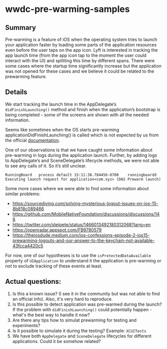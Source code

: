 # wwdc-pre-warming-samples

## Summary
Pre-warming is a feature of iOS when the operating system tries to launch your application faster by loading some parts of the application resources even before the user taps on the app icon. Lyft is interested in tracking the app launch time (from the app icon tap to the moment the user could interact with the UI) and splitting this time by different spans.
There were some cases where the startup time significantly increase but the application was not opened for these cases and we believe it could be related to the prewarming feature.

## Details
We start tracking the launch time in the AppDelegate’s `didFinishLaunching()` method and finish when the application’s bootstrap is being completed - some of the screens are shown with all the needed information. 

Seems like sometimes when the OS starts pre-warming applicationDidFinishLaunching() is called which is not expected by us from the official [documentation](https://developer.apple.com/documentation/uikit/app_and_environment/responding_to_the_launch_of_your_app/about_the_app_launch_sequence?language=objc#3894431).

One of our observations is that we have caught some information about pre-warming in logs during the application launch.
Further, by adding logs to AppDelegate’s and SceneDelegate’s lifecycle methods, we were not able to see any calls of it. So it’s still unclear.

`RunningBoard	process	default	15:11:38.784456-0700	runningboardd	Executing launch request for application<com.xyz> (DAS Prewarm launch)`

Some more cases where we were able to find some information about similar problems:
- https://sourcediving.com/solving-mysterious-logout-issues-on-ios-15-8b818c089466
- https://github.com/MobileNativeFoundation/discussions/discussions/146
- https://twitter.com/steipete/status/1466013492180312068?lang=en
- https://openradar.appspot.com/FB9780579
- https://theiosdude.medium.com/ios-confessions-episode-2-ios15-prewarming-logouts-and-our-answer-to-the-keychain-not-available-43fcca4420c5

For now, one of our hypotheses is to use the `isProtectedDataAvailable` property of `UIApplication` to understand it the application is pre-warming or not to exclude tracking of these events at least.

## Actual questions:
1. Is this a known issue? (I see it in the community but was not able to find an official info). Also, it's very hard to reproduce.
2. Is this possible to detect application was pre-warmed during the launch? If the problem with `didFinishLaunching()` could potentially happen - what's the best way to handle it now?
3. Are there any tips how to simulat prewarming for testing and experiments?
4. Is it possible to simulate it during the testing? Example: `XCUITests`
5. We have both `AppDelegate` and `SceneDelegate` lifecycles for different applications. Could it be somehow related?
